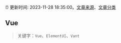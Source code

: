 :alarm_clock: 更新时间: 2023-11-28 18:35:00。[文章来源](/README.md)、[文章分类](/TAGS.md)

## Vue


> 关键字：`Vue`、`ElementUI`、`Vant`



